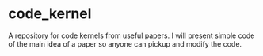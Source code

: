 # code_kernel

A repository for code kernels from useful papers. I will present simple code of the main idea of a paper so anyone can pickup and modify the code.
